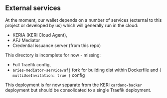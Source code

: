 ## External services
At the moment, our wallet depends on a number of services (external to this project or developed by us) which will generally run in the cloud:
- KERIA (KERI Cloud Agent),
- AFJ Mediator
- Credential issuance server (from this repo)

This directory is incomplete for now - missing:
- Full Traefik config,
- `aries-mediator-service/afj` fork for building dist within Dockerfile and `{ multiUseInvitation: true }` config

This deployment is for now separate from the KERI `cardano-backer` deployment but should be consolidated to a single Traefik deployment.
